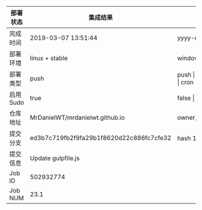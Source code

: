 部署状态 | 集成结果 | 参考值
---|---|---
完成时间 | 2019-03-07 13:51:44 | yyyy-mm-dd hh:mm:ss
部署环境 | linux + stable | window \| linux + stable
部署类型 | push | push \| pull_request \| api \| cron
启用Sudo | true | false \| true
仓库地址 | MrDanielWT/mrdanielwt.github.io | owner_name/repo_name
提交分支 | ed3b7c719fb2f9fa29b1f8620d22c886fc7cfe32 | hash 16位
提交信息 | Update gulpfile.js |
Job ID   | 502932774 |
Job NUM  | 23.1 |
